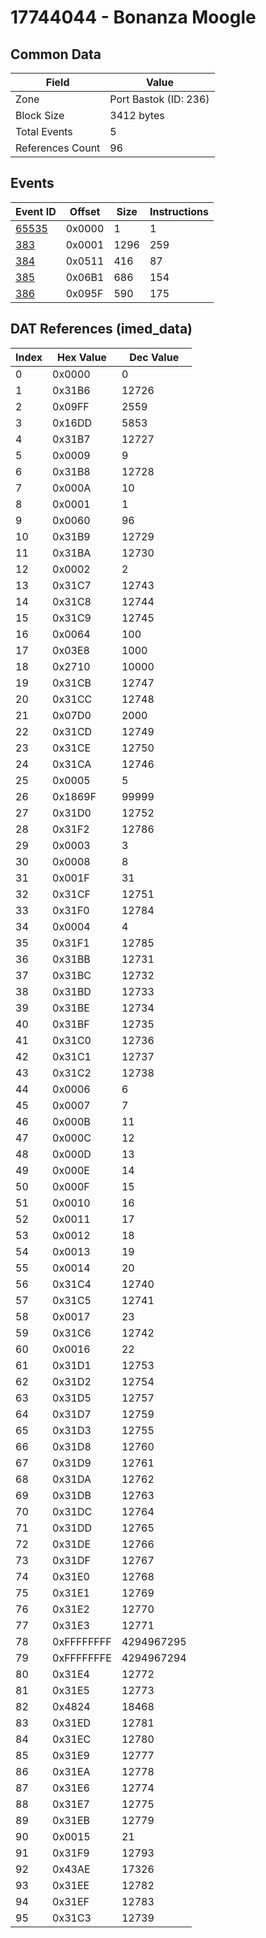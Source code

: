 # 17744044 - Bonanza Moogle

## Common Data

| Field            | Value                 |
|------------------|-----------------------|
| Zone             | Port Bastok (ID: 236) |
| Block Size       | 3412 bytes            |
| Total Events     | 5                     |
| References Count | 96                    |

## Events

| Event ID            | Offset   |   Size |   Instructions |
|---------------------|----------|--------|----------------|
| [65535](./65535.md) | 0x0000   |      1 |              1 |
| [383](./383.md)     | 0x0001   |   1296 |            259 |
| [384](./384.md)     | 0x0511   |    416 |             87 |
| [385](./385.md)     | 0x06B1   |    686 |            154 |
| [386](./386.md)     | 0x095F   |    590 |            175 |

## DAT References (imed_data)

|   Index | Hex Value   |   Dec Value |
|---------|-------------|-------------|
|       0 | 0x0000      |           0 |
|       1 | 0x31B6      |       12726 |
|       2 | 0x09FF      |        2559 |
|       3 | 0x16DD      |        5853 |
|       4 | 0x31B7      |       12727 |
|       5 | 0x0009      |           9 |
|       6 | 0x31B8      |       12728 |
|       7 | 0x000A      |          10 |
|       8 | 0x0001      |           1 |
|       9 | 0x0060      |          96 |
|      10 | 0x31B9      |       12729 |
|      11 | 0x31BA      |       12730 |
|      12 | 0x0002      |           2 |
|      13 | 0x31C7      |       12743 |
|      14 | 0x31C8      |       12744 |
|      15 | 0x31C9      |       12745 |
|      16 | 0x0064      |         100 |
|      17 | 0x03E8      |        1000 |
|      18 | 0x2710      |       10000 |
|      19 | 0x31CB      |       12747 |
|      20 | 0x31CC      |       12748 |
|      21 | 0x07D0      |        2000 |
|      22 | 0x31CD      |       12749 |
|      23 | 0x31CE      |       12750 |
|      24 | 0x31CA      |       12746 |
|      25 | 0x0005      |           5 |
|      26 | 0x1869F     |       99999 |
|      27 | 0x31D0      |       12752 |
|      28 | 0x31F2      |       12786 |
|      29 | 0x0003      |           3 |
|      30 | 0x0008      |           8 |
|      31 | 0x001F      |          31 |
|      32 | 0x31CF      |       12751 |
|      33 | 0x31F0      |       12784 |
|      34 | 0x0004      |           4 |
|      35 | 0x31F1      |       12785 |
|      36 | 0x31BB      |       12731 |
|      37 | 0x31BC      |       12732 |
|      38 | 0x31BD      |       12733 |
|      39 | 0x31BE      |       12734 |
|      40 | 0x31BF      |       12735 |
|      41 | 0x31C0      |       12736 |
|      42 | 0x31C1      |       12737 |
|      43 | 0x31C2      |       12738 |
|      44 | 0x0006      |           6 |
|      45 | 0x0007      |           7 |
|      46 | 0x000B      |          11 |
|      47 | 0x000C      |          12 |
|      48 | 0x000D      |          13 |
|      49 | 0x000E      |          14 |
|      50 | 0x000F      |          15 |
|      51 | 0x0010      |          16 |
|      52 | 0x0011      |          17 |
|      53 | 0x0012      |          18 |
|      54 | 0x0013      |          19 |
|      55 | 0x0014      |          20 |
|      56 | 0x31C4      |       12740 |
|      57 | 0x31C5      |       12741 |
|      58 | 0x0017      |          23 |
|      59 | 0x31C6      |       12742 |
|      60 | 0x0016      |          22 |
|      61 | 0x31D1      |       12753 |
|      62 | 0x31D2      |       12754 |
|      63 | 0x31D5      |       12757 |
|      64 | 0x31D7      |       12759 |
|      65 | 0x31D3      |       12755 |
|      66 | 0x31D8      |       12760 |
|      67 | 0x31D9      |       12761 |
|      68 | 0x31DA      |       12762 |
|      69 | 0x31DB      |       12763 |
|      70 | 0x31DC      |       12764 |
|      71 | 0x31DD      |       12765 |
|      72 | 0x31DE      |       12766 |
|      73 | 0x31DF      |       12767 |
|      74 | 0x31E0      |       12768 |
|      75 | 0x31E1      |       12769 |
|      76 | 0x31E2      |       12770 |
|      77 | 0x31E3      |       12771 |
|      78 | 0xFFFFFFFF  |  4294967295 |
|      79 | 0xFFFFFFFE  |  4294967294 |
|      80 | 0x31E4      |       12772 |
|      81 | 0x31E5      |       12773 |
|      82 | 0x4824      |       18468 |
|      83 | 0x31ED      |       12781 |
|      84 | 0x31EC      |       12780 |
|      85 | 0x31E9      |       12777 |
|      86 | 0x31EA      |       12778 |
|      87 | 0x31E6      |       12774 |
|      88 | 0x31E7      |       12775 |
|      89 | 0x31EB      |       12779 |
|      90 | 0x0015      |          21 |
|      91 | 0x31F9      |       12793 |
|      92 | 0x43AE      |       17326 |
|      93 | 0x31EE      |       12782 |
|      94 | 0x31EF      |       12783 |
|      95 | 0x31C3      |       12739 |
